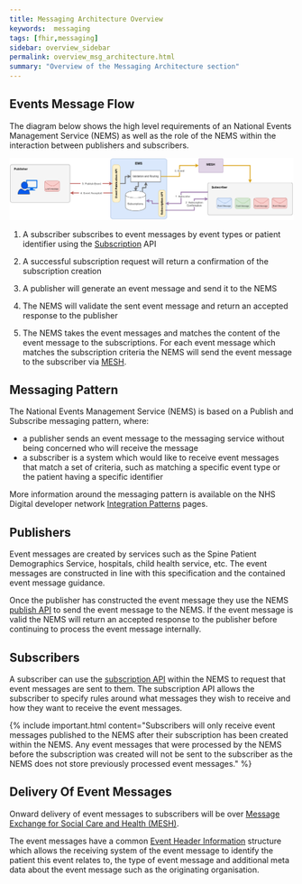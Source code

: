 ```yaml
---
title: Messaging Architecture Overview
keywords:  messaging
tags: [fhir,messaging]
sidebar: overview_sidebar
permalink: overview_msg_architecture.html
summary: "Overview of the Messaging Architecture section"
---
```


## Events Message Flow

The diagram below shows the high level requirements of an National Events Management Service (NEMS) as well as the role of the NEMS within the interaction between publishers and subscribers.

<a href="images/overview/msg_architecture_overview.png" target="_blank"><img src="images/overview/msg_architecture_overview.png"></a>

1. A subscriber subscribes to event messages by event types or patient identifier using the [Subscription](explore_create_subscription.html) API

2. A successful subscription request will return a confirmation of the subscription creation
3. A publisher will generate an event message and send it to the NEMS
4. The NEMS will validate the sent event message and return an accepted response to the publisher
5. The NEMS takes the event messages and matches the content of the event message to the subscriptions. For each event message which matches the subscription criteria the NEMS will send the event message to the subscriber via [MESH](https://digital.nhs.uk/message-exchange-social-care-health).

## Messaging Pattern

The National Events Management Service (NEMS) is based on a Publish and Subscribe messaging pattern, where:

- a publisher sends an event message to the messaging service without being concerned who will receive the message
- a subscriber is a system which would like to receive event messages that match a set of criteria, such as matching a specific event type or the patient having a specific identifier

More information around the messaging pattern is available on the NHS Digital developer network [Integration Patterns](https://developer.nhs.uk/library/architecture/integration-patterns) pages.

## Publishers

Event messages are created by services such as the Spine Patient Demographics Service, hospitals, child health service, etc. The event messages are constructed in line with this specification and the contained event message guidance.

Once the publisher has constructed the event message they use the NEMS [publish API](publication_publish.html) to send the event message to the NEMS. If the event message is valid the NEMS will return an accepted response to the publisher before continuing to process the event message internally.

## Subscribers

A subscriber can use the [subscription API](explore_create_subscription.html) within the NEMS to request that event messages are sent to them. The subscription API allows the subscriber to specify rules around what messages they wish to receive and how they want to receive the event messages.

{% include important.html content="Subscribers will only receive event messages published to the NEMS after their subscription has been created within the NEMS. Any event messages that were processed by the NEMS before the subscription was created will not be sent to the subscriber as the NEMS does not store previously processed event messages." %}


## Delivery Of Event Messages

Onward delivery of event messages to subscribers will be over [Message Exchange for Social Care and Health (MESH)](https://digital.nhs.uk/message-exchange-social-care-health).

The event messages have a common [Event Header Information](explore_event_header_information.html) structure which allows the receiving system of the event message to identify the patient this event relates to, the type of event message and additional meta data about the event message such as the originating organisation.
